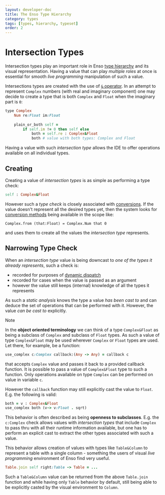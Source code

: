 ```yaml
---
layout: developer-doc
title: The Enso Type Hierarchy
category: types
tags: [types, hierarchy, typeset]
order: 2
---
```


# Intersection Types

Intersection types play an important role in Enso [type hierarchy](./hierarchy.md)
and its visual representation. Having a value that can play _multiple roles_
at once is essential for smooth _live programming_ manipulation of such a value.

Intersections types are created with the use of [`&` operator](./hierarchy.md#typeset-operators).
In an attempt to represent `Complex` numbers (with real and imaginary component)
one may decide to create a type that is both `Complex` and `Float` when the
imaginary part is `0`:
```ruby
type Complex
    Num re:Float im:Float
    
    plain_or_both self = 
        if self.im != 0 then self else
            both = self.re : Complex&Float
            both # value with both types: Complex and Float
```   
Having a value with such _intersection type_ allows the IDE to offer operations
available on all individual types.

## Creating

Creating a value of _intersection types_ is as simple as performing a type check:
```ruby
self : Complex&Float
```
However such a _type check_ is closely associated with [conversions](../syntax/conversions.md).
If the value doesn't represent all the desired types yet, then the system looks 
for [conversion methods](../syntax/conversions.md) being available in the scope like:
```
Complex.from (that:Float) = Complex.Num that 0
```
and uses them to create all the values the _intersection type_ represents.

## Narrowing Type Check

When an _intersection type_ value is being downcast to _one of the types it already represents_,
such a check is:
- recorded for purposes of [dynamic dispatch](../types/dynamic-dispatch.md)
- recorded for cases when the value is passed as an argument
- however the value still keeps (internal) knowledge of all the types it represents

As such a _static analysis_ knows the type a value _has been cast to_ and 
can deduce the set of operations that can be performed with it. However, the value
_can be cast to_ explicitly.

> [!NOTE]
> In the **object oriented terminology** we can think of
> a type `Complex&Float` as being a subclass of `Complex` and subclass of `Float` types.
> As such a value of type `Complex&Float` may be used wherever `Complex` or `Float` types
> are used. Let there, for example, be a function:
> ```ruby
> use_complex c:Complex callback:(Any -> Any) = callback c
> ```
> that accepts `Complex` value and passes it back to a provided callback function.
> It is possible to pass a value of `Complex&Float` type to such a function. Only
> operations available on type `Complex` can be performed on value in variable `c`.
>
> However the `callback` function may still explicitly cast the value to `Float`.
> E.g. the following is valid:
> ```ruby
> both = v : Complex&Float
> use_complex both (v-> v:Float . sqrt)
> ```
> This behavior is often described as being **openness to subclasses**. E.g. the `c:Complex` 
> check allows values with _intersection types_ that include `Complex` to pass thru with
> all their runtime information available,
> but one has to perform an explicit cast to extract the other types associated with 
> such a value.

This behavior allows creation of values with types like `Table&Column` to represent a table
with a single column - something the users of visual _live programming_ environment of Enso find
very useful.
```ruby
Table.join self right:Table -> Table = ...
```
Such a `Table&Column` value can be returned from the above `Table.join` function and while
having only `Table` behavior by default, still being able to be explicitly casted by the visual environment
to `Column`. 
